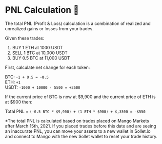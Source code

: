 # PNL Calculation 🧮

The total PNL \(Profit & Loss\) calculation is a combination of realized and unrealized gains or losses from your trades.

Given these trades:

1. BUY 1 ETH at 1000 USDT
2. SELL 1 BTC at 10,000 USDT
3. BUY 0.5 BTC at 11,000 USDT

First, calculate net change for each token:

BTC:   `-1 + 0.5 = -0.5`  
ETH:   `+1`  
USDT: `-1000 + 10000 - 5500 = +3500`

If the current price of BTC is now at $9,900 and the current price of ETH is at $900 then:

Total PNL = `(-0.5 BTC * $9,900) + (1 ETH * $900) + $,3500 = -$550`

\*The total PNL is calculated based on trades placed on Mango Markets after March 15th, 2021. If you placed trades before this date and are seeing an inaccurate PNL, you can move your assets to a new wallet in Sollet.io and connect to Mango with the new Sollet wallet to reset your trade history.


